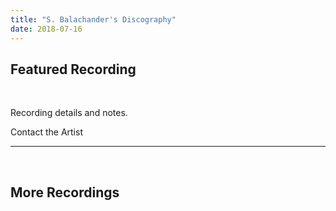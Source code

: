 ```yaml
---
title: "S. Balachander's Discography"
date: 2018-07-16
---
```

## Featured Recording

<div><band-camp albumid="2504992601" albumname="inception" albumtitle="Inception by Dhrupad"></band-camp></div><br>

Recording details and notes.

<notice-box>
<my-button to="/contact/">Contact the Artist</my-button>
</notice-box>

<br>
<hr>
<br>

## More Recordings

<div><you-tube-channel></you-tube-channel></div><br>
